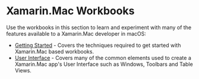 Xamarin.Mac Workbooks
============

Use the workbooks in this section to learn and experiment with many of the features available to a Xamarin.Mac developer in macOS: 

* [Getting Started](getting-started) - Covers the techniques required to get started with Xamarin.Mac based workbooks.
* [User Interface]() - Covers many of the common elements used to create a Xamarin.Mac app's User Interface such as Windows, Toolbars and Table Views.

